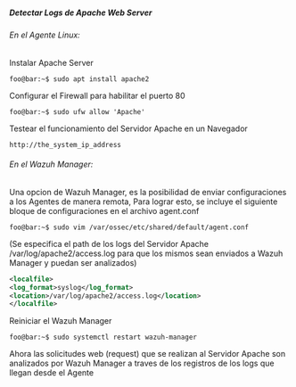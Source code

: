 ##### Detectar Logs de Apache Web Server

###### En el Agente Linux:

Instalar Apache Server 
```code
foo@bar:~$ sudo apt install apache2
```

Configurar el Firewall para habilitar el puerto 80
```code
foo@bar:~$ sudo ufw allow 'Apache'
```

Testear el funcionamiento del Servidor Apache en un Navegador
```code
http://the_system_ip_address
```


###### En el Wazuh Manager:

Una opcion de Wazuh Manager, es la posibilidad de enviar configuraciones a los Agentes de manera remota,
Para lograr esto, se incluye el siguiente bloque de configuraciones en el archivo agent.conf


```code
foo@bar:~$ sudo vim /var/ossec/etc/shared/default/agent.conf
```


(Se especifica el path de los logs del Servidor Apache /var/log/apache2/access.log para que los mismos sean enviados a Wazuh Manager y puedan ser analizados)
```xml
<localfile>
<log_format>syslog</log_format>
<location>/var/log/apache2/access.log</location>
</localfile>
```

Reiniciar el Wazuh Manager

```code
foo@bar:~$ sudo systemctl restart wazuh-manager
```

Ahora las solicitudes web (request) que se realizan al Servidor Apache son analizados por Wazuh Manager a traves de los registros de los logs que llegan desde el Agente